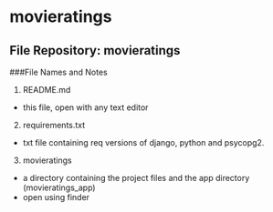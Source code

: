 # movieratings

## File Repository: movieratings

###File Names and Notes

1. README.md
  - this file, open with any text editor

2. requirements.txt
  - txt file containing req versions of django, python and psycopg2.

3. movieratings
  - a directory containing the project files and the app directory (movieratings_app)
  - open using finder
